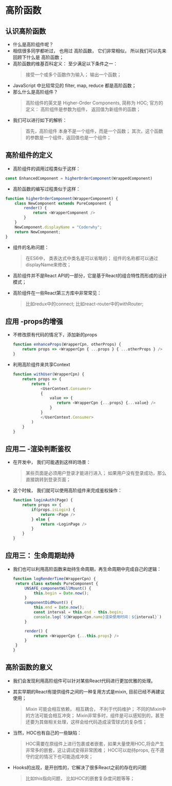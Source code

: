 # 高阶函数

## 认识高阶函数

- 什么是高阶组件呢？
- 相信很多同学都听过， 也用过 高阶函数， 它们非常相似， 所以我们可以先来回顾下什么是 高阶函数；
- 高阶函数的维基百科定义： 至少满足以下条件之一：
  > 接受一个或多个函数作为输入；
  > 输出一个函数；
- JavaScript 中比较常见的 filter, map, reduce 都是高阶函数；
- 那么什么是高阶组件？
  > 高阶组件的英文是 Higher-Order Components, 简称为 HOC;
  > 官方的定义： 高阶组件是参数为组件， 返回值为新组件的函数；
- 我们可以进行如下的解析：
  > 首先，高阶组件 本身不是一个组件，而是一个函数；
  > 其次，这个函数的参数是一个组件，返回值也是一个组件；

## 高阶组件的定义

- 高阶组件的调用过程类似于这样：
```js
const EnhancedComponent = higherOrderComponent(WrappedComponent)
```

- 高阶函数的编写过程类似于这样：
```js
function higherOrderComponent(WrapperComponent) {
    class NewComponent extends PureComponent {
        render() {
            return <WrapperComponent />
        }
    }
    NewComponent.displayName = "Coderwhy";
    return NewComponent;
}
```

- 组件的名称问题：
  > 在ES6中， 类表达式中类名是可以省略的；
  > 组件的名称都可以通过displayName来修改；

- 高阶组件并不是React API的一部分，它是基于React的组合特性而形成的设计模式；
- 高阶组件在一些React第三方库中非常常见：
  > 比如redux中的connect; 
  > 比如react-router中的withRouter;

## 应用 -props的增强

- 不修改原有代码的情况下，添加新的props
    ```js
    function enhanceProps(WrapperCpn, otherProps) {
        return props => <WrapperCpn { ...props } { ...otherProps } />
    }
    ```
- 利用高阶组件来共享Context
    ```js
    function withUser(WrapperCpn) {
        return props => {
            return (
                <UserContext.Consumer>
                { 
                    value => {
                       return <WrapperCpn {...props} {...value} />
                    }
                }
                </UserContext.Consumer>
            )
        }
    }
    ```

## 应用二 -渲染判断鉴权

- 在开发中， 我们可能遇到这样的场景：
    > 某些页面是必须用户登录才能进行进入；
    > 如果用户没有登录成功，那么直接跳转到登录页面；

- 这个时候， 我们就可以使用高阶组件来完成鉴权操作：
    ```js
    function loginAuth(Page) {
        return props => {
            if(props.isLogin) {
                return <Page />
            } else {
                return <LoginPage />
            }
        }
    }
    ```

## 应用三： 生命周期劫持

- 我们也可以利用高阶函数来劫持生命周期，再生命周期中完成自己的逻辑：
   ```js
   function logRenderTime(WrapperCpn) {
    return class extends PureComponent {
        UNSAFE_componentWillMount() {
            this.begin = Date.now();
        }
        componentDidMount() {
            this.end = Date.now();
            const interval = this.end - this.begin;
            console.log(`${WrapperCpn.name}渲染使用时间：${interval}`)
        }

        render() {
            return <WrapperCpn {...this.props} />
        }
    }
   }
   ```

## 高阶函数的意义

- 我们会发现利用高阶组件可以针对某些React代码进行更加优雅的处理。
- 其实早期的React有提供组件之间的一种复用方式是mixin, 目前已经不再建议使用；
  > Mixin 可能会相互依赖， 相互耦合， 不利于代码维护；
  > 不同的Mixin中的方法可能会相互冲突；
  > Mixin非常多时，组件是可以感知到的，甚至还要为其做相关处理，这样会给代码造成滚雪球式的复杂性；

- 当然，HOC也有自己的一些缺陷：
  > HOC需要在原组件上进行包裹或者嵌套，如果大量使用HOC,将会产生非常多的嵌套，这让调试变得非常困难；
  > HOC可以劫持props, 在不遵守约定的情况下也可能造成冲突；

- Hooks的出现，是开创性的，它解决了很多React之前的存在的问题
  > 比如this指向问题， 比如HOC的嵌套复杂度问题等等；